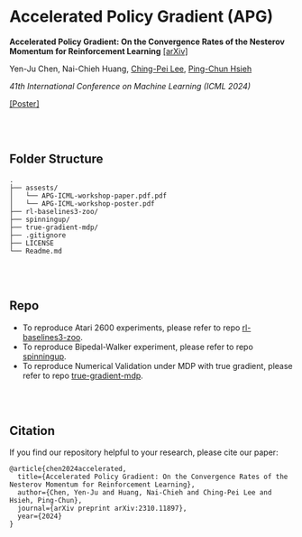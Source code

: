# Accelerated Policy Gradient (APG)
**Accelerated Policy Gradient: On the Convergence Rates of the Nesterov Momentum for Reinforcement Learning** [\[arXiv\]](https://arxiv.org/abs/2310.11897)

Yen-Ju Chen, Nai-Chieh Huang, [Ching-Pei Lee](https://leepei.github.io), [Ping-Chun Hsieh](https://pinghsieh.github.io/)

*41th International Conference on Machine Learning (ICML 2024)*

[\[Poster\]](https://www.overleaf.com/read/yhjbqhtmfnjt#d5bdd8)


<br/><br/>
## Folder Structure
```
.
├── assests/
│   └── APG-ICML-workshop-paper.pdf.pdf
│   └── APG-ICML-workshop-poster.pdf
├── rl-baselines3-zoo/
├── spinningup/
├── true-gradient-mdp/
├── .gitignore
├── LICENSE
└── Readme.md
```

<br/><br/>
## Repo
- To reproduce Atari 2600 experiments, please refer to repo [rl-baselines3-zoo](./rl-baselines3-zoo).
- To reproduce Bipedal-Walker experiment, please refer to repo [spinningup](./spinningup).
- To reproduce Numerical Validation under MDP with true gradient, please refer to repo [true-gradient-mdp](./true-gradient-mdp).

<br/><br/>
## Citation
If you find our repository helpful to your research, please cite our paper:

```
@article{chen2024accelerated,
  title={Accelerated Policy Gradient: On the Convergence Rates of the Nesterov Momentum for Reinforcement Learning},
  author={Chen, Yen-Ju and Huang, Nai-Chieh and Ching-Pei Lee and Hsieh, Ping-Chun},
  journal={arXiv preprint arXiv:2310.11897},
  year={2024}
}
```